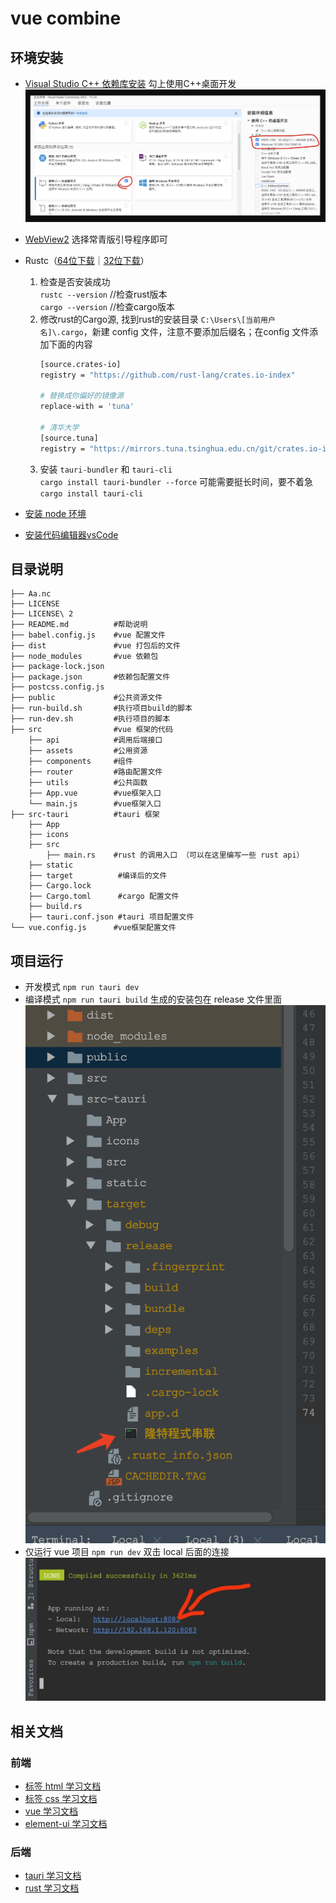 # vue combine
## 环境安装
- [Visual Studio C++ 依赖库安装](https://visualstudio.microsoft.com/zh-hans/visual-cpp-build-tools/) 勾上使用C++桌面开发
![Visual Studio C++ 依赖库安装](./public/vs-install.png) 

- [WebView2](https://developer.microsoft.com/en-us/microsoft-edge/webview2/#download-section) 选择常青版引导程序即可

- Rustc（[64位下载](https://win.rustup.rs/x86_64)｜[32位下载](https://win.rustup.rs/i686)）
    1. 检查是否安装成功  
      `rustc --version` //检查rust版本 <br>
      `cargo --version` //检查cargo版本 <br>
    2. 修改rust的Cargo源, 找到rust的安装目录 `C:\Users\[当前用户名]\.cargo`，新建 config 文件，注意不要添加后缀名；在config 文件添加下面的内容
        ```bash
        [source.crates-io]
        registry = "https://github.com/rust-lang/crates.io-index"
        
        # 替换成你偏好的镜像源
        replace-with = 'tuna'
        
        # 清华大学
        [source.tuna]
        registry = "https://mirrors.tuna.tsinghua.edu.cn/git/crates.io-index.git"
        ```
    3. 安装 `tauri-bundler`  和 `tauri-cli`   
    `cargo install tauri-bundler --force`  可能需要挺长时间，要不着急  
    `cargo install tauri-cli`
    
    
- [安装 node 环境](https://blog.csdn.net/m0_67393413/article/details/125345980)
- [安装代码编辑器vsCode](http://vscode.bianjiqi.net/)

## 目录说明
```$xslt
├── Aa.nc  
├── LICENSE  
├── LICENSE\ 2  
├── README.md          #帮助说明  
├── babel.config.js    #vue 配置文件  
├── dist               #vue 打包后的文件  
├── node_modules       #vue 依赖包  
├── package-lock.json  
├── package.json       #依赖包配置文件  
├── postcss.config.js  
├── public             #公共资源文件  
├── run-build.sh       #执行项目build的脚本  
├── run-dev.sh         #执行项目的脚本  
├── src                #vue 框架的代码  
    ├── api            #调用后端接口  
    ├── assets         #公用资源  
    ├── components     #组件  
    ├── router         #路由配置文件 
    ├── utils          #公共函数 
    ├── App.vue        #vue框架入口   
    └── main.js        #vue框架入口   
├── src-tauri          #tauri 框架  
    ├── App
    ├── icons
    ├── src    
        ├── main.rs    #rust 的调用入口 （可以在这里编写一些 rust api）     
    ├── static
    ├── target          #编译后的文件
    ├── Cargo.lock
    ├── Cargo.toml      #cargo 配置文件
    ├── build.rs
    ├── tauri.conf.json #tauri 项目配置文件
└── vue.config.js      #vue框架配置文件

```

## 项目运行
- 开发模式 `npm run tauri dev`
- 编译模式 `npm run tauri build` 生成的安装包在 release 文件里面
    ![](./public/tauri-build.png)
- 仅运行 vue 项目 ``npm run dev`` 双击 local 后面的连接
  ![编译成功](./public/vue-dev.jpeg)

## 相关文档
### 前端
- [标签 html 学习文档](https://www.runoob.com/html/html-tutorial.html)
- [标签 css 学习文档](https://www.runoob.com/css/css-tutorial.html)
- [vue 学习文档](https://cn.vuejs.org/guide/essentials/template-syntax.html)
- [element-ui 学习文档](https://element.eleme.cn/#/zh-CN/component/layout)

### 后端
- [tauri 学习文档](https://tauri.app/v1/guides/debugging/application)
- [rust 学习文档](https://kaisery.github.io/trpl-zh-cn/ch01-00-getting-started.html)
